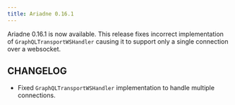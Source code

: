 ```yaml
---
title: Ariadne 0.16.1
---
```


Ariadne 0.16.1 is now available. This release fixes incorrect implementation of `GraphQLTransportWSHandler` causing it to support only a single connection over a websocket.

<!--truncate-->

## CHANGELOG

- Fixed `GraphQLTransportWSHandler` implementation to handle multiple connections.
